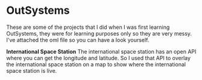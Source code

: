 # OutSystems
These are some of the projects that I did when I was first learning OutSystems, they were for learning purposes only so they are very messy. I've attached the oml file so you can have a look yourself. 

**International Space Station**
The international space station has an open API where you can get the longitude and latitude. So I used that API to overlay the international space station on a map to show where the international space station is live. 
